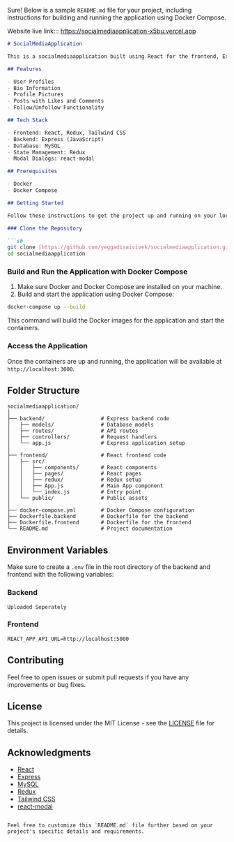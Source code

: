 Sure! Below is a sample `README.md` file for your project, including instructions for building and running the application using Docker Compose.

Website live link::: https://socialmediaapplication-x5bu.vercel.app

```markdown
# SocialMediaApplication

This is a socialmediaapplication built using React for the frontend, Express (JavaScript) for the backend, and MySQL for the database. The application features user profiles, bio information, profile pictures, and a feed displaying posts.

## Features

- User Profiles
- Bio Information
- Profile Pictures
- Posts with Likes and Comments
- Follow/Unfollow Functionality

## Tech Stack

- Frontend: React, Redux, Tailwind CSS
- Backend: Express (JavaScript)
- Database: MySQL
- State Management: Redux
- Modal Dialogs: react-modal

## Prerequisites

- Docker
- Docker Compose

## Getting Started

Follow these instructions to get the project up and running on your local machine.

### Clone the Repository

```sh
git clone [https://github.com/yeggadisaivivek/socialmediaapplication.git]
cd socialmediaapplication
```

### Build and Run the Application with Docker Compose

1. Make sure Docker and Docker Compose are installed on your machine.
2. Build and start the application using Docker Compose:

```sh
docker-compose up --build
```

This command will build the Docker images for the application and start the containers.

### Access the Application

Once the containers are up and running, the application will be available at `http://localhost:3000`.

## Folder Structure

```
socialmediaapplication/
│
├── backend/                  # Express backend code
│   ├── models/               # Database models
│   ├── routes/               # API routes
│   ├── controllers/          # Request handlers
│   └── app.js                # Express application setup
│
├── frontend/                 # React frontend code
│   ├── src/
│   │   ├── components/       # React components
│   │   ├── pages/            # React pages
│   │   ├── redux/            # Redux setup
│   │   ├── App.js            # Main App component
│   │   └── index.js          # Entry point
│   └── public/               # Public assets
│
├── docker-compose.yml        # Docker Compose configuration
├── Dockerfile.backend        # Dockerfile for the backend
├── Dockerfile.frontend       # Dockerfile for the frontend
└── README.md                 # Project documentation
```

## Environment Variables

Make sure to create a `.env` file in the root directory of the backend and frontend with the following variables:

### Backend

```
Uploaded Seperately
```

### Frontend

```
REACT_APP_API_URL=http://localhost:5000
```

## Contributing

Feel free to open issues or submit pull requests if you have any improvements or bug fixes.

## License

This project is licensed under the MIT License - see the [LICENSE](LICENSE) file for details.

## Acknowledgments

- [React](https://reactjs.org/)
- [Express](https://expressjs.com/)
- [MySQL](https://www.mysql.com/)
- [Redux](https://redux.js.org/)
- [Tailwind CSS](https://tailwindcss.com/)
- [react-modal](https://github.com/reactjs/react-modal)
```

Feel free to customize this `README.md` file further based on your project's specific details and requirements.
